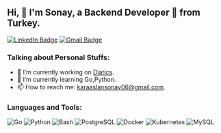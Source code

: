 ## Hi, 👋 I'm Sonay, a Backend Developer 🚀 from Turkey.


[![LinkedIn Badge](https://img.shields.io/badge/-LinkedIn-blue?style=flat&logo=Linkedin&logoColor=white)](https://www.linkedin.com/in/sonay-karaaslan-b04bb8219/)
[![Gmail Badge](https://img.shields.io/badge/-Gmail-red?style=flat&logo=Gmail&logoColor=white)](mailto:karaaslansonay06@gmail)

### Talking about Personal Stuffs:

- 🔭 I’m currently working on [Diatics](proje_linki).
- 🌱 I’m currently learning Go,Python.
- 📫 How to reach me: [karaaslansonay06@gmail.com](mailto:karaaslansonay06@gmail.com).

### Languages and Tools:

![Go](https://img.shields.io/badge/-Go-05122A?style=flat&logo=go) ![Python](https://img.shields.io/badge/-Python-05122A?style=flat&logo=python) ![Bash](https://img.shields.io/badge/-Bash-05122A?style=flat&logo=gnu-bash) ![PostgreSQL](https://img.shields.io/badge/-PostgreSQL-05122A?style=flat&logo=postgresql)
![Docker](https://img.shields.io/badge/-Docker-05122A?style=flat&logo=docker) ![Kubernetes](https://img.shields.io/badge/-Kubernetes-05122A?style=flat&logo=kubernetes) ![MySQL](https://img.shields.io/badge/-MySQL-05122A?style=flat&logo=mysql)



<!--
**sonaykaraaslan/sonaykaraaslan** is a ✨ _special_ ✨ repository because its `README.md` (this file) appears on your GitHub profile.

Here are some ideas to get you started:

- 🔭 I’m currently working on ...
- 🌱 I’m currently learning ...
- 👯 I’m looking to collaborate on ...
- 🤔 I’m looking for help with ...
- 💬 Ask me about ...
- 📫 How to reach me: ...
- 😄 Pronouns: ...
- ⚡ Fun fact: ...
-->
